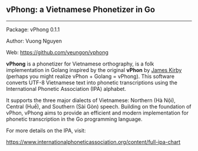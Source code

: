 ## vPhong: a Vietnamese Phonetizer in Go

---
Package: vPhong 0.1.1

Author: Vuong Nguyen

Web: https://github.com/yeungon/vphong

**vPhong** is a phonetizer for Vietnamese orthography, is a folk implementation in Golang inspired by the original **vPhon** by [James Kirby](https://github.com/kirbyj/vPhon) (perhaps you might realize vPhon + Golang = vPhong). This software converts UTF-8 Vietnamese text into phonetic transcriptions using the International Phonetic Association (IPA) alphabet. 

It supports the three major dialects of Vietnamese: Northern (Hà Nội), Central (Huế), and Southern (Sài Gòn) speech. Building on the foundation of vPhon, vPhong aims to provide an efficient and modern implementation for phonetic transcription in the Go programming language.

For more details on the IPA, visit:

https://www.internationalphoneticassociation.org/content/full-ipa-chart